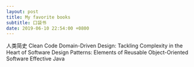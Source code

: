 ```yaml
---
layout: post
title: My favorite books
subtitle: 口袋书
date: 2019-06-10 22:54:00 +0800
---
```

人类简史
Clean Code
Domain-Driven Design: Tackling Complexity in the Heart of Software
Design Patterns: Elements of Reusable Object-Oriented Software
Effective Java
